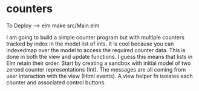 # counters

To Deploy --> elm make src/Main.elm

I am going to build a simple counter program but with multiple counters tracked by index in the model list of ints.  It is cool because you can indexedmap over the model to access the required counter data.  This is done in both the view and update functions.  I guess this means that lists in Elm retain their order. Start by creating a sandbox with initial model of two zeroed counter representations (Int).  The messages are all coming from user interaction with the view (Html events). A view helper fn isolates each counter and associated control buttons.

